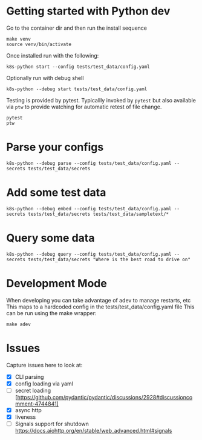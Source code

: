 
# Getting started with Python dev

Go to the container dir and then run the install sequence

    make venv
    source venv/bin/activate

Once installed run with the following:

    k8s-python start --config tests/test_data/config.yaml

Optionally run with debug shell

    k8s-python --debug start tests/test_data/config.yaml

Testing is provided by pytest. Typicallly invoked by `pytest` but also available via `ptw` to provide watching for automatic retest of file change.

    pytest
    ptw

# Parse your configs

    k8s-python --debug parse --config tests/test_data/config.yaml --secrets tests/test_data/secrets

# Add some test data

    k8s-python --debug embed --config tests/test_data/config.yaml --secrets tests/test_data/secrets tests/test_data/sampletext/*

# Query some data

    k8s-python --debug query --config tests/test_data/config.yaml --secrets tests/test_data/secrets "Where is the best road to drive on"

# Development Mode

When developing you can take advantage of adev to manage restarts, etc
This maps to a hardcoded config in the tests/test_data/config.yaml file
This can be run using the make wrapper:

    make adev

# Issues

Capture issues here to look at:

* [x] CLI parsing
* [x] config loading via yaml
* [ ] secret loading [https://github.com/pydantic/pydantic/discussions/2928#discussioncomment-4744841]
* [x] async http
* [x] liveness
* [ ] Signals support for shutdown https://docs.aiohttp.org/en/stable/web_advanced.html#signals
